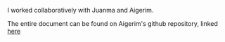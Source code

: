 I worked collaboratively with Juanma and Aigerim.

The entire document can be found on Aigerim's github repository, linked [here](https://github.com/aigerimZhusubalieva/MachineLab/blob/main/homework/HW_Feb7.md)
